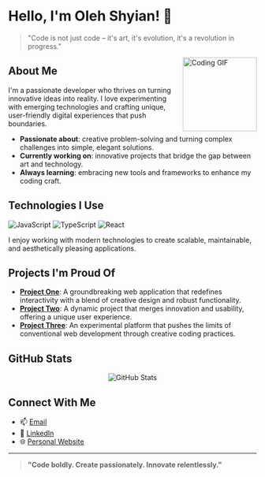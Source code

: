 # Hello, I'm Oleh Shyian! 🚀

> "Code is not just code – it's art, it's evolution, it's a revolution in progress." 

<img src="https://media2.giphy.com/media/v1.Y2lkPTc5MGI3NjExMTR4ZnQ0dWRqbXdjMDZmMnMzb3RnejhyaWl0ZWk1ZThhbXo4dnJ4cSZlcD12MV9pbnRlcm5hbF9naWZfYnlfaWQmY3Q9Zw/3ov9jNziFTMfzSumAw/giphy.gif" alt="Coding GIF" width="150" align="right" />


## About Me

I'm a passionate developer who thrives on turning innovative ideas into reality. I love experimenting with emerging technologies and crafting unique, user-friendly digital experiences that push boundaries.

- **Passionate about**: creative problem-solving and turning complex challenges into simple, elegant solutions.
- **Currently working on**: innovative projects that bridge the gap between art and technology.
- **Always learning**: embracing new tools and frameworks to enhance my coding craft.

## Technologies I Use

![JavaScript](https://img.shields.io/badge/-JavaScript-F7DF1E?logo=javascript&logoColor=black)
![TypeScript](https://img.shields.io/badge/-TypeScript-007ACC?logo=typescript&logoColor=white)
![React](https://img.shields.io/badge/-React-61DAFB?logo=react&logoColor=black)

I enjoy working with modern technologies to create scalable, maintainable, and aesthetically pleasing applications.

## Projects I'm Proud Of

- **[Project One](https://didyk-groom.vercel.app/)**: A groundbreaking web application that redefines interactivity with a blend of creative design and robust functionality.
- **[Project Two](https://aquacoders.vercel.app/)**: A dynamic project that merges innovation and usability, offering a unique user experience.
- **[Project Three](https://denyshv1.github.io/team-portfolio-js/)**: An experimental platform that pushes the limits of conventional web development through creative coding practices.

## GitHub Stats

<p align="center">
  <img src="https://github-readme-stats.vercel.app/api?username=oholeh22&show_icons=true&theme=github_dark" alt="GitHub Stats" />
</p>

## Connect With Me

- 📫 [Email](mailto:shiyan4242@gmail.com)  
- 💬 [LinkedIn](https://www.linkedin.com/in/olehshyian/)  
- 🌐 [Personal Website](https://www.oshyian.blog/)

---

> **"Code boldly. Create passionately. Innovate relentlessly."**

